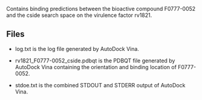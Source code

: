 Contains binding predictions between the bioactive compound F0777-0052 and the cside search space on the virulence factor rv1821.

## Files

- log.txt is the log file generated by AutoDock Vina.

- rv1821_F0777-0052_cside.pdbqt is the PDBQT file generated by AutoDock Vina containing the orientation and binding location of F0777-0052.

- stdoe.txt is the combined STDOUT and STDERR output of AutoDock Vina.

